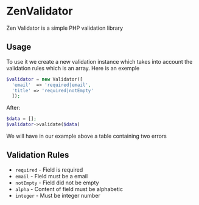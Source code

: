 # ZenValidator
Zen Validator is a simple PHP validation library

## Usage
To use it we create a new validation instance which takes into account the validation rules which is an array. Here is an exemple
```php
$validator = new Validator([
  'email'  => 'required|email',
  'title' => 'required|notEmpty'
  ]);
```
After:
```php
$data = [];
$validator->validate($data)
```
We will have in our example above a table containing two errors

## Validation Rules

 * `required` - Field is required
 * `email` - Field must be a email
 * `notEmpty` - Field did not be empty
 * `alpha` - Content of field must be alphabetic
 * `integer` - Must be integer number

